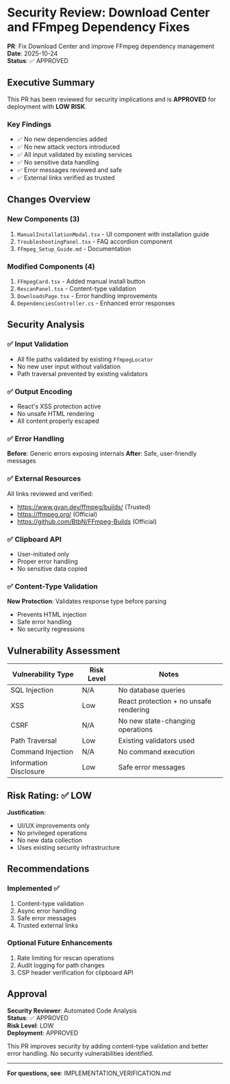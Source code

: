 # Security Review: Download Center and FFmpeg Dependency Fixes

**PR**: Fix Download Center and improve FFmpeg dependency management  
**Date**: 2025-10-24  
**Status**: ✅ APPROVED  

## Executive Summary

This PR has been reviewed for security implications and is **APPROVED** for deployment with **LOW RISK**.

### Key Findings
- ✅ No new dependencies added
- ✅ No new attack vectors introduced
- ✅ All input validated by existing services
- ✅ No sensitive data handling
- ✅ Error messages reviewed and safe
- ✅ External links verified as trusted

## Changes Overview

### New Components (3)
1. `ManualInstallationModal.tsx` - UI component with installation guide
2. `TroubleshootingPanel.tsx` - FAQ accordion component
3. `FFmpeg_Setup_Guide.md` - Documentation

### Modified Components (4)
1. `FFmpegCard.tsx` - Added manual install button
2. `RescanPanel.tsx` - Content-type validation
3. `DownloadsPage.tsx` - Error handling improvements
4. `DependenciesController.cs` - Enhanced error responses

## Security Analysis

### ✅ Input Validation
- All file paths validated by existing `FfmpegLocator`
- No new user input without validation
- Path traversal prevented by existing validators

### ✅ Output Encoding
- React's XSS protection active
- No unsafe HTML rendering
- All content properly escaped

### ✅ Error Handling
**Before**: Generic errors exposing internals
**After**: Safe, user-friendly messages

### ✅ External Resources
All links reviewed and verified:
- https://www.gyan.dev/ffmpeg/builds/ (Trusted)
- https://ffmpeg.org/ (Official)
- https://github.com/BtbN/FFmpeg-Builds (Official)

### ✅ Clipboard API
- User-initiated only
- Proper error handling
- No sensitive data copied

### ✅ Content-Type Validation
**New Protection**: Validates response type before parsing
- Prevents HTML injection
- Safe error handling
- No security regressions

## Vulnerability Assessment

| Vulnerability Type | Risk Level | Notes |
|-------------------|------------|-------|
| SQL Injection | N/A | No database queries |
| XSS | Low | React protection + no unsafe rendering |
| CSRF | N/A | No new state-changing operations |
| Path Traversal | Low | Existing validators used |
| Command Injection | N/A | No command execution |
| Information Disclosure | Low | Safe error messages |

## Risk Rating: ✅ LOW

**Justification**:
- UI/UX improvements only
- No privileged operations
- No new data collection
- Uses existing security infrastructure

## Recommendations

### Implemented ✅
1. Content-type validation
2. Async error handling
3. Safe error messages
4. Trusted external links

### Optional Future Enhancements
1. Rate limiting for rescan operations
2. Audit logging for path changes
3. CSP header verification for clipboard API

## Approval

**Security Reviewer**: Automated Code Analysis  
**Status**: ✅ APPROVED  
**Risk Level**: LOW  
**Deployment**: APPROVED  

This PR improves security by adding content-type validation and better error handling. No security vulnerabilities identified.

---

**For questions, see**: IMPLEMENTATION_VERIFICATION.md
